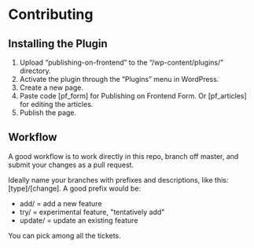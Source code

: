 # Contributing
## Installing the Plugin
1. Upload “publishing-on-frontend” to the “/wp-content/plugins/” directory.
2. Activate the plugin through the “Plugins” menu in WordPress.
3. Create a new page.
4. Paste code [pf_form] for Publishing on Frontend Form. Or [pf_articles] for editing the articles. 
5. Publish the page. 

## Workflow
A good workflow is to work directly in this repo, branch off master, and submit your changes as a pull request.

Ideally name your branches with prefixes and descriptions, like this: [type]/[change]. A good prefix would be:

 - add/ = add a new feature
 - try/ = experimental feature, "tentatively add"
 - update/ = update an existing feature

You can pick among all the tickets.
